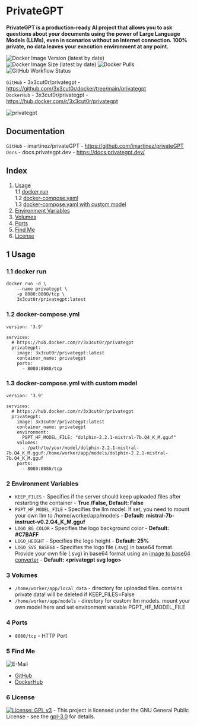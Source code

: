 # PrivateGPT

**PrivateGPT is a production-ready AI project that allows you to ask questions about your documents using the power of Large Language Models (LLMs), even in scenarios without an Internet connection. 100% private, no data leaves your execution environment at any point.**

![Docker Image Version (latest by date)](https://img.shields.io/docker/v/3x3cut0r/privategpt)
![Docker Image Size (latest by date)](https://img.shields.io/docker/image-size/3x3cut0r/privategpt)
![Docker Pulls](https://img.shields.io/docker/pulls/3x3cut0r/privategpt)
![GitHub Workflow Status](https://img.shields.io/github/actions/workflow/status/3x3cut0r/docker/privategpt.yml?branch=main)

`GitHub` - 3x3cut0r/privategpt - https://github.com/3x3cut0r/docker/tree/main/privategpt  
`DockerHub` - 3x3cut0r/privategpt - https://hub.docker.com/r/3x3cut0r/privategpt

![privategpt](https://github.com/3x3cut0r/docker/assets/1408580/39d4e5ed-4a5c-4ea5-8b78-83a8c4c2df9b)

## Documentation

`GitHub` - imartinez/privateGPT - https://github.com/imartinez/privateGPT  
`Docs` - docs.privategpt.dev - https://docs.privategpt.dev/

## Index

1. [Usage](#usage)  
   1.1 [docker run](#dockerrun)  
   1.2 [docker-compose.yaml](#docker-compose)  
   1.3 [docker-compose.yaml with custom model](#docker-compose-custom)
2. [Environment Variables](#environment-variables)
3. [Volumes](#volumes)
4. [Ports](#ports)
5. [Find Me](#findme)
6. [License](#license)

## 1 Usage <a name="usage"></a>

### 1.1 docker run <a name="dockerrun"></a>

```shell
docker run -d \
    --name privategpt \
    -p 8080:8080/tcp \
    3x3cut0r/privategpt:latest
```

### 1.2 docker-compose.yml <a name="docker-compose"></a>

```shell
version: '3.9'

services:
  # https://hub.docker.com/r/3x3cut0r/privategpt
  privategpt:
    image: 3x3cut0r/privategpt:latest
    container_name: privategpt
    ports:
      - 8080:8080/tcp
```

### 1.3 docker-compose.yml with custom model <a name="docker-compose-custom"></a>

```shell
version: '3.9'

services:
  # https://hub.docker.com/r/3x3cut0r/privategpt
  privategpt:
    image: 3x3cut0r/privategpt:latest
    container_name: privategpt
    environment:
      PGPT_HF_MODEL_FILE: "dolphin-2.2.1-mistral-7b.Q4_K_M.gguf"
    volumes:
      - /path/to/your/model/dolphin-2.2.1-mistral-7b.Q4_K_M.gguf:/home/worker/app/models/dolphin-2.2.1-mistral-7b.Q4_K_M.gguf
    ports:
      - 8080:8080/tcp
```

### 2 Environment Variables <a name="environment-variables"></a>

- `KEEP_FILES` - Specifies if the server should keep uploaded files after restarting the container - **True /False, Default: False**
- `PGPT_HF_MODEL_FILE` - Specifies the llm model. If set, you need to mount your own llm to /home/worker/app/models - **Default: mistral-7b-instruct-v0.2.Q4_K_M.gguf**
- `LOGO_BG_COLOR` - Specifies the logo background color - **Default: #C7BAFF**
- `LOGO_HEIGHT` - Specifies the logo height - **Default: 25%**
- `LOGO_SVG_BASE64` - Specifies the logo file (.svg) in base64 format. Provide your own file (.svg) in base64 format using an [image to base64 converter](https://base64.guru/converter/encode/image) - **Default: \<privategpt svg logo\>**

### 3 Volumes <a name="volumes"></a>

- `/home/worker/app/local_data` - directory for uploaded files. contains private data! will be deleted if KEEP_FILES=False
- `/home/worker/app/models` - directory for custom llm models. mount your own model here and set environment variable PGPT_HF_MODEL_FILE

### 4 Ports <a name="ports"></a>

- `8080/tcp` - HTTP Port

### 5 Find Me <a name="findme"></a>

![E-Mail](https://img.shields.io/badge/E--Mail-julianreith%40gmx.de-red)

- [GitHub](https://github.com/3x3cut0r)
- [DockerHub](https://hub.docker.com/u/3x3cut0r)

### 6 License <a name="license"></a>

[![License: GPL v3](https://img.shields.io/badge/License-GPLv3-blue.svg)](https://www.gnu.org/licenses/gpl-3.0) - This project is licensed under the GNU General Public License - see the [gpl-3.0](https://www.gnu.org/licenses/gpl-3.0.en.html) for details.
